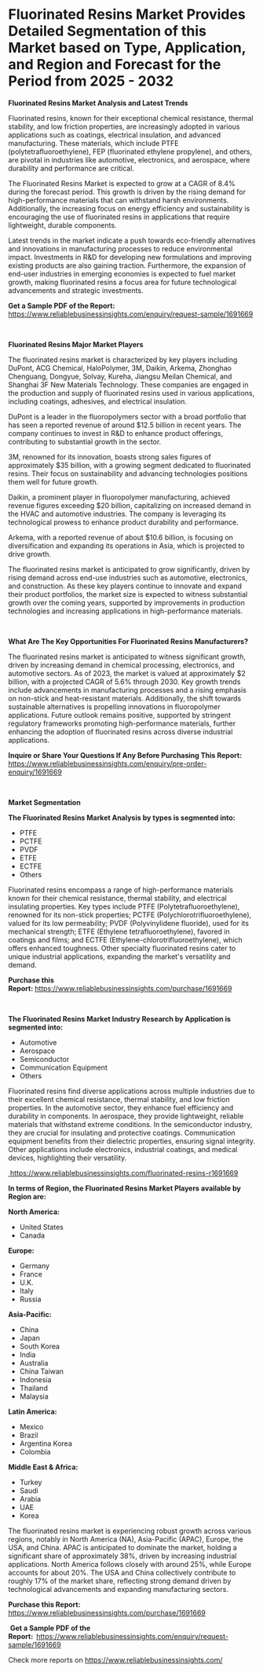 <p><h1>Fluorinated Resins Market Provides Detailed Segmentation of this Market based on Type, Application, and Region and Forecast for the Period from 2025 - 2032</h1></p><p><strong>Fluorinated Resins Market Analysis and Latest Trends</strong></p>
<p><p>Fluorinated resins, known for their exceptional chemical resistance, thermal stability, and low friction properties, are increasingly adopted in various applications such as coatings, electrical insulation, and advanced manufacturing. These materials, which include PTFE (polytetrafluoroethylene), FEP (fluorinated ethylene propylene), and others, are pivotal in industries like automotive, electronics, and aerospace, where durability and performance are critical.</p><p>The Fluorinated Resins Market is expected to grow at a CAGR of 8.4% during the forecast period. This growth is driven by the rising demand for high-performance materials that can withstand harsh environments. Additionally, the increasing focus on energy efficiency and sustainability is encouraging the use of fluorinated resins in applications that require lightweight, durable components.</p><p>Latest trends in the market indicate a push towards eco-friendly alternatives and innovations in manufacturing processes to reduce environmental impact. Investments in R&D for developing new formulations and improving existing products are also gaining traction. Furthermore, the expansion of end-user industries in emerging economies is expected to fuel market growth, making fluorinated resins a focus area for future technological advancements and strategic investments.</p></p>
<p><strong>Get a Sample PDF of the Report:&nbsp;</strong> <a href="https://www.reliablebusinessinsights.com/enquiry/request-sample/1691669?utm_campaign=3106&utm_medium=2&utm_source=Github&utm_content=ia&utm_term=27032025&utm_id=fluorinated-resins">https://www.reliablebusinessinsights.com/enquiry/request-sample/1691669</a></p>
<p>&nbsp;</p>
<p><strong>Fluorinated Resins Major Market Players</strong></p>
<p><p>The fluorinated resins market is characterized by key players including DuPont, ACG Chemical, HaloPolymer, 3M, Daikin, Arkema, Zhonghao Chenguang, Dongyue, Solvay, Kureha, Jiangsu Meilan Chemical, and Shanghai 3F New Materials Technology. These companies are engaged in the production and supply of fluorinated resins used in various applications, including coatings, adhesives, and electrical insulation.</p><p>DuPont is a leader in the fluoropolymers sector with a broad portfolio that has seen a reported revenue of around $12.5 billion in recent years. The company continues to invest in R&D to enhance product offerings, contributing to substantial growth in the sector.</p><p>3M, renowned for its innovation, boasts strong sales figures of approximately $35 billion, with a growing segment dedicated to fluorinated resins. Their focus on sustainability and advancing technologies positions them well for future growth.</p><p>Daikin, a prominent player in fluoropolymer manufacturing, achieved revenue figures exceeding $20 billion, capitalizing on increased demand in the HVAC and automotive industries. The company is leveraging its technological prowess to enhance product durability and performance.</p><p>Arkema, with a reported revenue of about $10.6 billion, is focusing on diversification and expanding its operations in Asia, which is projected to drive growth. </p><p>The fluorinated resins market is anticipated to grow significantly, driven by rising demand across end-use industries such as automotive, electronics, and construction. As these key players continue to innovate and expand their product portfolios, the market size is expected to witness substantial growth over the coming years, supported by improvements in production technologies and increasing applications in high-performance materials.</p></p>
<p>&nbsp;</p>
<p><strong>What Are The Key Opportunities For Fluorinated Resins Manufacturers?</strong></p>
<p><p>The fluorinated resins market is anticipated to witness significant growth, driven by increasing demand in chemical processing, electronics, and automotive sectors. As of 2023, the market is valued at approximately $2 billion, with a projected CAGR of 5.6% through 2030. Key growth trends include advancements in manufacturing processes and a rising emphasis on non-stick and heat-resistant materials. Additionally, the shift towards sustainable alternatives is propelling innovations in fluoropolymer applications. Future outlook remains positive, supported by stringent regulatory frameworks promoting high-performance materials, further enhancing the adoption of fluorinated resins across diverse industrial applications.</p></p>
<p><strong>Inquire or Share Your Questions If Any Before Purchasing This Report:</strong> <a href="https://www.reliablebusinessinsights.com/enquiry/pre-order-enquiry/1691669?utm_campaign=3106&utm_medium=2&utm_source=Github&utm_content=ia&utm_term=27032025&utm_id=fluorinated-resins">https://www.reliablebusinessinsights.com/enquiry/pre-order-enquiry/1691669</a></p>
<p>&nbsp;</p>
<p><strong>Market Segmentation</strong></p>
<p><strong>The Fluorinated Resins Market Analysis by types is segmented into:</strong></p>
<p><ul><li>PTFE</li><li>PCTFE</li><li>PVDF</li><li>ETFE</li><li>ECTFE</li><li>Others</li></ul></p>
<p><p>Fluorinated resins encompass a range of high-performance materials known for their chemical resistance, thermal stability, and electrical insulating properties. Key types include PTFE (Polytetrafluoroethylene), renowned for its non-stick properties; PCTFE (Polychlorotrifluoroethylene), valued for its low permeability; PVDF (Polyvinylidene fluoride), used for its mechanical strength; ETFE (Ethylene tetrafluoroethylene), favored in coatings and films; and ECTFE (Ethylene-chlorotrifluoroethylene), which offers enhanced toughness. Other specialty fluorinated resins cater to unique industrial applications, expanding the market's versatility and demand.</p></p>
<p><strong>Purchase this Report:&nbsp;</strong><a href="https://www.reliablebusinessinsights.com/purchase/1691669?utm_campaign=3106&utm_medium=2&utm_source=Github&utm_content=ia&utm_term=27032025&utm_id=fluorinated-resins">https://www.reliablebusinessinsights.com/purchase/1691669</a></p>
<p>&nbsp;</p>
<p><strong>The Fluorinated Resins Market Industry Research by Application is segmented into:</strong></p>
<p><ul><li>Automotive</li><li>Aerospace</li><li>Semiconductor</li><li>Communication Equipment</li><li>Others</li></ul></p>
<p><p>Fluorinated resins find diverse applications across multiple industries due to their excellent chemical resistance, thermal stability, and low friction properties. In the automotive sector, they enhance fuel efficiency and durability in components. In aerospace, they provide lightweight, reliable materials that withstand extreme conditions. In the semiconductor industry, they are crucial for insulating and protective coatings. Communication equipment benefits from their dielectric properties, ensuring signal integrity. Other applications include electronics, industrial coatings, and medical devices, highlighting their versatility.</p></p>
<p><a href="https://www.reliablebusinessinsights.com/fluorinated-resins-r1691669?utm_campaign=3106&utm_medium=2&utm_source=Github&utm_content=ia&utm_term=27032025&utm_id=fluorinated-resins">&nbsp;https://www.reliablebusinessinsights.com/fluorinated-resins-r1691669</a></p>
<p><strong>In terms of Region, the Fluorinated Resins Market Players available by Region are:</strong></p>
<p>
    <p> <strong> North America: </strong>
        <ul>
            <li>United States</li>
            <li>Canada</li>
        </ul>
        </p> 
    <p> <strong> Europe: </strong>
        <ul>
            <li>Germany</li>
            <li>France</li>
            <li>U.K.</li>
            <li>Italy</li>
            <li>Russia</li>
        </ul>
        </p> 
    <p> <strong> Asia-Pacific: </strong>
        <ul>
            <li>China</li>
            <li>Japan</li>
            <li>South Korea</li>
            <li>India</li>
            <li>Australia</li>
            <li>China Taiwan</li>
            <li>Indonesia</li>
            <li>Thailand</li>
            <li>Malaysia</li>
        </ul>
        </p> 
    <p> <strong> Latin America: </strong>
        <ul>
            <li>Mexico</li>
            <li>Brazil</li>
            <li>Argentina Korea</li>
            <li>Colombia</li>
        </ul>
        </p> 
    <p> <strong> Middle East & Africa: </strong>
        <ul>
            <li>Turkey</li>
            <li>Saudi</li>
            <li>Arabia</li>
            <li>UAE</li>
            <li>Korea</li>
        </ul>
    </p>
    </p>
<p><p>The fluorinated resins market is experiencing robust growth across various regions, notably in North America (NA), Asia-Pacific (APAC), Europe, the USA, and China. APAC is anticipated to dominate the market, holding a significant share of approximately 38%, driven by increasing industrial applications. North America follows closely with around 25%, while Europe accounts for about 20%. The USA and China collectively contribute to roughly 17% of the market share, reflecting strong demand driven by technological advancements and expanding manufacturing sectors.</p></p>
<p><strong>Purchase this Report: </strong><a href="https://www.reliablebusinessinsights.com/purchase/1691669?utm_campaign=3106&utm_medium=2&utm_source=Github&utm_content=ia&utm_term=27032025&utm_id=fluorinated-resins">https://www.reliablebusinessinsights.com/purchase/1691669</a></p>
<p>&nbsp;<strong>Get a Sample PDF of the Report:&nbsp;&nbsp;</strong><a href="https://www.reliablebusinessinsights.com/enquiry/request-sample/1691669?utm_campaign=3106&utm_medium=2&utm_source=Github&utm_content=ia&utm_term=27032025&utm_id=fluorinated-resins">https://www.reliablebusinessinsights.com/enquiry/request-sample/1691669</a></p>
<p><strong></strong></p>
<p>Check more reports on <a href="https://www.reliablebusinessinsights.com/?utm_campaign=3106&utm_medium=2&utm_source=Github&utm_content=ia&utm_term=27032025&utm_id=fluorinated-resins">https://www.reliablebusinessinsights.com/</a></p>